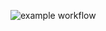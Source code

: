 ![example workflow](https://github.com/Pezcraft/go-mux-api/actions/workflows/go.yml/badge.svg?event=push)

